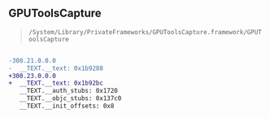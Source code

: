 ## GPUToolsCapture

> `/System/Library/PrivateFrameworks/GPUToolsCapture.framework/GPUToolsCapture`

```diff

-300.21.0.0.0
-  __TEXT.__text: 0x1b9288
+300.23.0.0.0
+  __TEXT.__text: 0x1b92bc
   __TEXT.__auth_stubs: 0x1720
   __TEXT.__objc_stubs: 0x137c0
   __TEXT.__init_offsets: 0x8

```
